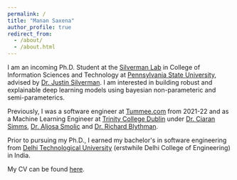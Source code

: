```yaml
---
permalink: /
title: "Manan Saxena"
author_profile: true
redirect_from: 
  - /about/
  - /about.html
---
```

I am an incoming Ph.D. Student at the [Silverman Lab](https://jsilve24.github.io/SilvermanLab/) in College of Information Sciences and Technology at [Pennsylvania State University](https://ist.psu.edu/), advised by [Dr. Justin Silverman](http://www.justin-silverman.com/). I am interested in building robust and explainable deep learning models using bayesian non-parameteric and semi-parameterics. 

Previously, I was a software engineer at [Tummee.com](https://www.tummee.com/) from 2021-22 and as a Machine Learning Engineer at [Trinity College Dublin](https://www.tcd.ie/) under [Dr. Ciaran Simms](https://www.tcd.ie/mecheng/staff/csimms/), [Dr. Aljosa Smolic](https://www.hslu.ch/en/lucerne-university-of-applied-sciences-and-arts/about-us/people-finder/profile/?pid=5280) and [Dr. Richard Blythman](https://ie.linkedin.com/in/richard-blythman-64b2b948).

Prior to pursuing my Ph.D., I earned my bachelor's in software engineering from [Delhi Technological University](http://dtu.ac.in/) (erstwhile Delhi College of Engineering) in India.

My CV can be found [here](../files/resume.pdf).